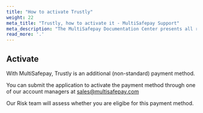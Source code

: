 ```yaml
---
title: "How to activate Trustly"
weight: 22
meta_title: "Trustly, how to activate it - MultiSafepay Support"
meta_description: "The MultiSafepay Documentation Center presents all relevant information about our Plugins and API. You can also find support pages for Payment Methods, Tools and General Questions as well as the contact details of our Support and Integration Teams."
read_more: '.'
---
```

## Activate
With MultiSafepay, Trustly is an additional (non-standard) payment method. 

You can submit the application to activate the payment method through one of our account managers at <sales@multisafepay.com>

Our Risk team will assess whether you are eligibe for this payment method.
